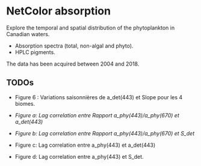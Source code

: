 # NetColor absorption

Explore the temporal and spatial distribution of the phytoplankton in Canadian waters.

-   Absorption spectra (total, non-algal and phyto).
-   HPLC pigments.

The data has been acquired between 2004 and 2018.

## TODOs

-   Figure 6 : Variations saisonnières de a_det(443) et Slope pour les 4 biomes.

-   *Figure a: Lag correlation entre Rapport a_phy(443)/a_phy(670) et a_det(443)*

-   *Figure b: Lag correlation entre Rapport a_phy(443)/a_phy(670) et S_det*

-   Figure c: Lag correlation entre a_phy(443) et a_det(443)

-   Figure d: Lag correlation entre a_phy(443) et S_det.



